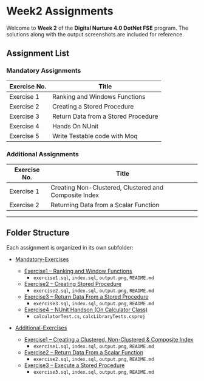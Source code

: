 # Week2 Assignments

Welcome to **Week 2** of the **Digital Nurture 4.0 DotNet FSE** program.
The solutions along with the output screenshots are included for reference.

## Assignment List

### Mandatory Assignments

| Exercise No. | Title                                      |
|--------------|--------------------------------------------|
| Exercise 1   | Ranking and Windows Functions              |
| Exercise 2   | Creating a Stored Procedure                  |
| Exercise 3   | Return Data from a Stored Procedure                             |
| Exercise 4   | Hands On NUnit               | 
| Exercise 5   | Write Testable code with Moq               |


### Additional Assignments
| Exercise No. | Title                                      |
|--------------|--------------------------------------------|
| Exercise 1   | Creating Non-Clustered, Clustered and Composite Index             |
| Exercise 2   | Returning Data from a Scalar Function                  |
---

## Folder Structure

Each assignment is organized in its own subfolder:

* [Mandatory-Exercises](./Mandatory-Exercises)
  * [Exercise1 – Ranking and Window Functions](./Mandatory-Exercises/Exercise1)
    * `exercise1.sql`, `index.sql`, `output.png`, `README.md`  
  * [Exercise2 – Creating Stored Procedure](./Mandatory-Exercises/Exercise2)  
    * `exercise2.sql`, `index.sql`, `output.png`, `README.md`
  * [Exercise3 – Return Data From a Stored Procedure](./Mandatory-Exercises/Exercise3)  
    * `exercise3.sql`, `index.sql`, `output.png`, `README.md`
  * [Exercise4 – NUnit Handson (On Calculator Class)](./Mandatory-Exercises/Exercise4/CalcLibraryTests/)
    * `calculatorTest.cs`, `calcLibraryTests.csproj`

* [Additional-Exercises](./Additional-Exercises)
  * [Exercise1 – Creating a Clustered, Non-Clustered & Composite Index](./Additional-Exercises/Exercise1)  
    * `exercise1.sql`, `index.sql`, `output.png`, `README.md`  
  * [Exercise2 – Return Data From a Scalar Function](./Additional-Exercises/Exercise2)  
    * `exercise2.sql`, `index.sql`, `output.png`, `README.md`
  * [Exercise3 – Execute a Stored Procedure](./Additional-Exercises/Exercise3)  
    * `exercise3.sql`, `index.sql`, `output.png`, `README.md`